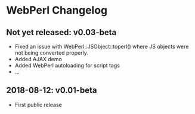 
WebPerl Changelog
=================


Not yet released: v0.03-beta
----------------------------

- Fixed an issue with WebPerl::JSObject::toperl()
  where JS objects were not being converted properly.
- Added AJAX demo
- Added WebPerl autoloading for script tags
- ...


2018-08-12: v0.01-beta
----------------------

- First public release


